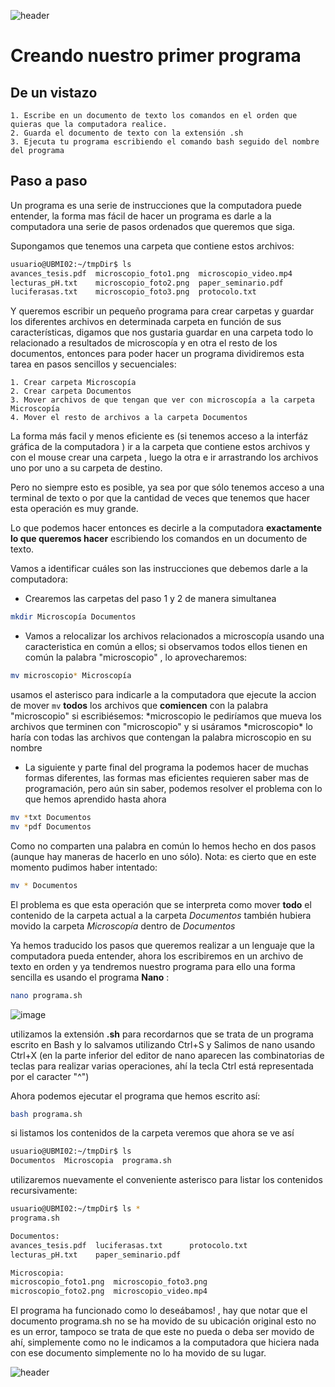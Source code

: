 
![header](/Tutoriales-IFC/assets/header.png)





















# Creando nuestro primer programa

## De un vistazo


    1. Escribe en un documento de texto los comandos en el orden que quieras que la computadora realice.
    2. Guarda el documento de texto con la extensión .sh
    3. Ejecuta tu programa escribiendo el comando bash seguido del nombre del programa 

## Paso a paso

Un programa es una serie de instrucciones que la computadora puede entender, la forma mas fácil de hacer un programa es darle a la computadora una serie de pasos ordenados que queremos que siga.

Supongamos que tenemos una carpeta que contiene estos archivos: 

```bash
usuario@UBMI02:~/tmpDir$ ls
avances_tesis.pdf  microscopio_foto1.png  microscopio_video.mp4
lecturas_pH.txt    microscopio_foto2.png  paper_seminario.pdf
luciferasas.txt    microscopio_foto3.png  protocolo.txt
```
Y queremos escribir un pequeño programa para crear carpetas y guardar los diferentes archivos en determinada carpeta en función de sus características, digamos que nos gustaria guardar en una carpeta todo lo relacionado a resultados de microscopía y en otra el resto de los documentos, entonces para poder hacer un programa dividiremos esta tarea en pasos sencillos y secuenciales: 

    1. Crear carpeta Microscopía
    2. Crear carpeta Documentos
    3. Mover archivos de que tengan que ver con microscopía a la carpeta Microscopía
    4. Mover el resto de archivos a la carpeta Documentos 

La forma más facil y menos eficiente es (si tenemos acceso a la interfáz gráfica de la computadora ) ir a la carpeta que contiene estos archivos y con el mouse crear una carpeta , luego la otra e ir arrastrando los archivos uno por uno a su carpeta de destino.

Pero no siempre esto es posible, ya sea por que sólo tenemos acceso a una terminal de texto o por que la cantidad de veces que tenemos que hacer esta operación es muy grande.

Lo que podemos hacer entonces es decirle a la computadora __exactamente lo que queremos hacer__ escribiendo los comandos en un documento de texto.

Vamos a identificar cuáles son las instrucciones que debemos darle a la computadora:

- Crearemos las carpetas del paso 1 y 2 de manera simultanea

```bash
mkdir Microscopía Documentos
```
- Vamos a relocalizar los archivos relacionados a microscopía usando una caracteristica en común a ellos; si observamos todos ellos tienen en común la palabra "microscopio" , lo aprovecharemos:

```bash
mv microscopio* Microscopía
```

usamos el asterisco para indicarle a la computadora que ejecute la accion de mover ```mv```  __todos__ los archivos que __comiencen__ con la palabra "microscopio" si escribiésemos: \*microscopio le pediríamos que mueva los archivos que terminen con "microscopio" y si usáramos \*microscopio\* lo haría con todas las archivos que contengan la palabra microscopio en su nombre

- La siguiente y parte final del programa la podemos hacer de muchas formas diferentes, las formas mas eficientes requieren saber mas de programación, pero aún sin saber, podemos resolver el problema con lo que hemos aprendido hasta ahora

```bash
mv *txt Documentos
mv *pdf Documentos
```

Como no comparten una palabra en común lo hemos hecho en dos pasos (aunque hay maneras de hacerlo en uno sólo). Nota: es cierto que en este momento pudimos haber intentado:

```bash
mv * Documentos
```

El problema es que esta operación que se interpreta como mover __todo__ el contenido de la carpeta actual a la carpeta  _Documentos_ también hubiera movido la carpeta _Microscopía_ dentro de _Documentos_ 

Ya hemos traducido los pasos que queremos realizar a un lenguaje que la computadora pueda entender, ahora los escribiremos en un archivo de texto en orden y ya tendremos nuestro programa para ello una forma sencilla es usando el programa __Nano__ :

```bash
nano programa.sh
```
![image](https://user-images.githubusercontent.com/13229623/173385960-001659a5-e4ff-4425-bdd5-4a5533c201d3.png)

utilizamos la extensión __.sh__ para recordarnos que se trata de un programa escrito en Bash y lo salvamos utilizando Ctrl+S y Salimos de nano usando Ctrl+X (en la parte inferior del editor de nano aparecen las combinatorias de teclas para realizar varias operaciones, ahí la tecla Ctrl está representada por el caracter "^")

Ahora podemos ejecutar el programa que hemos escrito así:

```bash
bash programa.sh
```

si listamos los contenidos de la carpeta veremos que ahora se ve así 

```bash
usuario@UBMI02:~/tmpDir$ ls
Documentos  Microscopia  programa.sh
```
utilizaremos nuevamente el conveniente asterisco para listar los contenidos recursivamente:

```bash
usuario@UBMI02:~/tmpDir$ ls *
programa.sh

Documentos:
avances_tesis.pdf  luciferasas.txt      protocolo.txt
lecturas_pH.txt    paper_seminario.pdf

Microscopia:
microscopio_foto1.png  microscopio_foto3.png
microscopio_foto2.png  microscopio_video.mp4

```
El programa ha funcionado como lo deseábamos! , hay que notar que el documento programa.sh no se ha movido de su ubicación original esto no es un error, tampoco se trata de que este no pueda o deba ser movido de ahí, simplemente como no le indicamos a la computadora que hiciera nada con  ese documento simplemente no lo ha movido de su lugar.







![header](/Tutoriales-IFC/assets/header.png)


